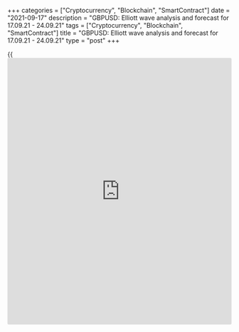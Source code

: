 +++
categories = ["Cryptocurrency", "Blockchain", "SmartContract"]
date = "2021-09-17"
description = "GBPUSD: Elliott wave analysis and forecast for 17.09.21 - 24.09.21"
tags = ["Cryptocurrency", "Blockchain", "SmartContract"]
title = "GBPUSD: Elliott wave analysis and forecast for 17.09.21 - 24.09.21"
type = "post"
+++

{{<iframe id="large-banner" src="https://www.bounty.group/#slide=8.0" width="100%" height="600" scrolling="no" style="border: 0px solid rgb(216, 221, 230); border-radius: 3px;">}}

2021-09-17

2021-09-17

GBPUSD: Elliott wave analysis and forecast for 17.09.21 – 24.09.21Alex
Geuta

 **Main scenario:** consider short positions from corrections below the
level of 1.3920 with a target of 1.3400 – 1.3157.

 **Alternative scenario:** breakout and consolidation above the level of
1.3920 will allow the pair to continue rising to the levels of 1.4050 –
1.4241.

 **Analysis:** Daily chart: the first wave of larger degree (1) is
formed and a downside correction continues forming as wave (2). H4
chart: wave А of (2) is completed and wave B of (2) appears to have
formed, with wave c of B formed inside. Apparently, wave C of (2)
started developing on the H1 chart. If the presumption is correct, the
pair will continue declining to the levels of 1.3400 – 1.3157. The level
of 1.3920 is critical in this scenario as a breakout will enable the
pair to continue rising to the levels of 1.4050 – 1.4241.

* * *

* * *

## Price chart of GBPUSD in real time mode

The content of this article reflects the author’s opinion and does not
necessarily reflect the official position of LiteForex. The material
published on this page is provided for informational purposes only and
should not be considered as the provision of investment advice for the
purposes of Directive 2004/39/EC.

Rate this article:

{{value}}

( {{count}} {{title}} )